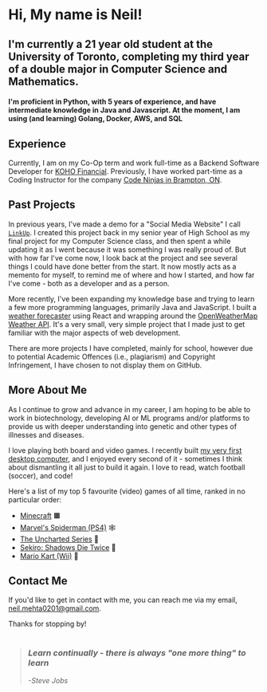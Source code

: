 # Hi, My name is Neil! 

## I'm currently a 21 year old student at the University of Toronto, completing my third year of a double major in Computer Science and Mathematics.
#### I'm proficient in Python, with 5 years of experience, and have intermediate knowledge in Java and Javascript. At the moment, I am using (and learning) Golang, Docker, AWS, and SQL 

## Experience
Currently, I am on my Co-Op term and work full-time as a Backend Software Developer for [KOHO Financial](https://www.koho.ca).
Previously, I have worked part-time as a Coding Instructor for the company [Code Ninjas in Brampton, ON](https://www.codeninjas.com/brampton-south-west-on-ca).

## Past Projects
In previous years, I've made a demo for a "Social Media Website" I call [```LinkUp```](https://github.com/neil-mehta-code/LinkUp_Social_Media_Website.git). I created this project back in my senior year of High School as my final project for my Computer Science class, and then spent a while updating it as I went because it was something I was really proud of. But with how far I've come now, I look back at the project and see several things I could have done better from the start. It now mostly acts as a memento for myself, to remind me of where and how I started, and how far I've come - both as a developer and as a person.

More recently, I've been expanding my knowledge base and trying to learn a few more programming languages, primarily Java and JavaScript. I built a [weather forecaster](https://github.com/neil-mehta-code/weather_forecaster_final) using React and wrapping around the [OpenWeatherMap Weather API](https://openweathermap.org/api). It's a very small, very simple project that I made just to get familiar with the major aspects of web development.

There are more projects I have completed, mainly for school, however due to potential Academic Offences (i.e., plagiarism) and Copyright Infringement, I have chosen to not display them on GitHub.

## More About Me

As I continue to grow and advance in my career, I am hoping to be able to work in biotechnology, developing AI or ML programs and/or platforms to provide us with deeper understanding into genetic and other types of illnesses and diseases.


I love playing both board and video games. I recently built [my very first desktop computer](https://ca.pcpartpicker.com/b/zcJbt6), and I enjoyed every second of it - sometimes I think about dismantling it all just to build it again. I love to read, watch football (soccer), and code!

Here's a list of my top 5 favourite (video) games of all time, ranked in no particular order:
- [Minecraft](https://www.minecraft.net/en-us/about-minecraft) 🟫
- [Marvel's Spiderman (PS4)](https://www.playstation.com/en-ca/games/marvels-spider-man/) 🕸️
- [The Uncharted Series](https://www.playstation.com/en-ca/uncharted/) 🤵
- [Sekiro: Shadows Die Twice](https://store.steampowered.com/app/814380/Sekiro_Shadows_Die_Twice__GOTY_Edition/) 🐺
- [Mario Kart (Wii)](https://www.mariowiki.com/Mario_Kart_Wii) 🍄

## Contact Me
If you'd like to get in contact with me, you can reach me via my email, neil.mehta0201@gmail.com.

Thanks for stopping by!
<br />
<br />

> ### _Learn continually - there is always "one more thing" to learn_
> _-Steve Jobs_

<!---
neil-mehta-code/neil-mehta-code is a ✨ special ✨ repository because its `README.md` (this file) appears on your GitHub profile.
You can click the Preview link to take a look at your changes.
--->
